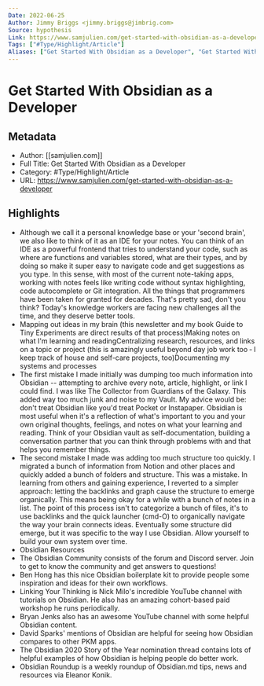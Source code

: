 ```yaml
---
Date: 2022-06-25
Author: Jimmy Briggs <jimmy.briggs@jimbrig.com>
Source: hypothesis
Link: https://www.samjulien.com/get-started-with-obsidian-as-a-developer
Tags: ["#Type/Highlight/Article"]
Aliases: ["Get Started With Obsidian as a Developer", "Get Started With Obsidian as a Developer"]
---
```

# Get Started With Obsidian as a Developer

## Metadata
- Author: [[samjulien.com]]
- Full Title: Get Started With Obsidian as a Developer
- Category: #Type/Highlight/Article
- URL: https://www.samjulien.com/get-started-with-obsidian-as-a-developer

## Highlights
- Although we call it a personal knowledge base or your 'second brain', we also like to think of it as an IDE for your notes. You can think of an IDE as a powerful frontend that tries to understand your code, such as where are functions and variables stored, what are their types, and by doing so make it super easy to navigate code and get suggestions as you type. In this sense, with most of the current note-taking apps, working with notes feels like writing code without syntax highlighting, code autocomplete or Git integration. All the things that programmers have been taken for granted for decades. That's pretty sad, don't you think? Today's knowledge workers are facing new challenges all the time, and they deserve better tools.
- Mapping out ideas in my brain (this newsletter and my book Guide to Tiny Experiments are direct results of that process)Making notes on what I'm learning and readingCentralizing research, resources, and links on a topic or project (this is amazingly useful beyond day job work too ‐ I keep track of house and self-care projects, too)Documenting my systems and processes
- The first mistake I made initially was dumping too much information into Obsidian -- attempting to archive every note, article, highlight, or link I could find. I was like The Collector from Guardians of the Galaxy. This added way too much junk and noise to my Vault. My advice would be: don't treat Obsidian like you'd treat Pocket or Instapaper. Obsidian is most useful when it's a reflection of what's important to you and your own original thoughts, feelings, and notes on what your learning and reading. Think of your Obsidian vault as self-documentation, building a conversation partner that you can think through problems with and that helps you remember things.
- The second mistake I made was adding too much structure too quickly. I migrated a bunch of information from Notion and other places and quickly added a bunch of folders and structure. This was a mistake. In learning from others and gaining experience, I reverted to a simpler approach: letting the backlinks and graph cause the structure to emerge organically. This means being okay for a while with a bunch of notes in a list. The point of this process isn't to categorize a bunch of files, it's to use backlinks and the quick launcher (cmd-O) to organically navigate the way your brain connects ideas. Eventually some structure did emerge, but it was specific to the way I use Obsidian. Allow yourself to build your own system over time.
- Obsidian Resources
- The Obsidian Community consists of the forum and Discord server. Join to get to know the community and get answers to questions!
- Ben Hong has this nice Obsidian boilerplate kit to provide people some inspiration and ideas for their own workflows.
- Linking Your Thinking is Nick Milo's incredible YouTube channel with tutorials on Obsidian. He also has an amazing cohort-based paid workshop he runs periodically.
- Bryan Jenks also has an awesome YouTube channel with some helpful Obsidian content.
- David Sparks' mentions of Obsidian are helpful for seeing how Obsidian compares to other PKM apps.
- The Obsidian 2020 Story of the Year nomination thread contains lots of helpful examples of how Obsidian is helping people do better work.
- Obsidian Roundup is a weekly roundup of Obsidian.md tips, news and resources via Eleanor Konik.
